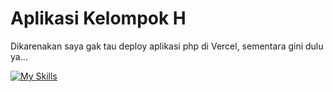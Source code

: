 <h1>Aplikasi Kelompok H</h1>

Dikarenakan saya gak tau deploy aplikasi php di Vercel, sementara gini dulu ya...


[![My Skills](https://skillicons.dev/icons?i=html,css,php&perline=10&theme=light)](https://skillicons.dev)
